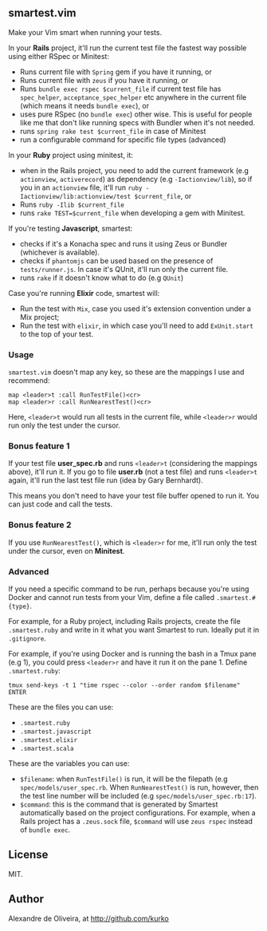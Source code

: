 ## smartest.vim

Make your Vim smart when running your tests.

In your **Rails** project, it'll run the current test file the
fastest way possible using either RSpec or Minitest:

* Runs current file with `Spring` gem if you have it running, or
* Runs current file with `zeus` if you have it running, or
* Runs `bundle exec rspec $current_file` if current test file has
`spec_helper`, `acceptance_spec_helper` etc anywhere in the current file (which
means it needs `bundle exec`), or
* uses pure RSpec (no `bundle exec`) other wise. This is useful for people like
me that don't like running specs with Bundler when it's not needed.
* runs `spring rake test $current_file` in case of Minitest
* run a configurable command for specific file types (advanced)

In your **Ruby** project using minitest, it:

* when in the Rails project, you need to add the current framework
(e.g `actionview`, `activerecord`) as dependency (e.g `-Iactionview/lib`),
so if you in an `actionview` file, it'll run
`ruby -Iactionview/lib:actionview/test $current_file`, or
* Runs `ruby -Ilib $current_file`
* runs `rake TEST=$current_file` when developing a gem with Minitest.

If you're testing **Javascript**, smartest:

* checks if it's a Konacha spec and runs it using Zeus or Bundler
(whichever is available).
* checks if `phantomjs` can be used based on the presence of `tests/runner.js`.
  In case it's QUnit, it'll run only the current file.
* runs `rake` if it doesn't know what to do (e.g `QUnit`)

Case you're running **Elixir** code, smartest will:
* Run the test with `Mix`, case you used it's extension convention under a Mix
project;
* Run the test with `elixir`, in which case you'll need to add `ExUnit.start` to
the top of your test.

### Usage

`smartest.vim` doesn't map any key, so these are the mappings I use and recommend:

    map <leader>t :call RunTestFile()<cr>
    map <leader>r :call RunNearestTest()<cr>

Here, `<leader>t` would run all tests in the current file,
while `<leader>r` would run only the test under the cursor.

### Bonus feature 1

If your test file **user_spec.rb** and runs `<leader>t` (considering the mappings above),
it'll run it. If you go to file **user.rb** (not a test file) and runs `<leader>t`
again, it'll run the last test file run (idea by Gary Bernhardt).

This means you don't need to have your test file buffer opened to run it. You
can just code and call the tests.

### Bonus feature 2

If you use `RunNearestTest()`, which is `<leader>r` for me, it'll run only the
test under the cursor, even on **Minitest**.

### Advanced

If you need a specific command to be run, perhaps because you're using Docker
and cannot run tests from your Vim, define a file called `.smartest.#{type}`.

For example, for a Ruby project, including Rails projects, create the file
`.smartest.ruby` and write in it what you want Smartest to run. Ideally put it
in `.gitignore`.

For example, if you're using Docker and is running the bash in a Tmux pane (e.g
1), you could press `<leader>r` and have it run it on the pane 1. Define
`.smartest.ruby`:

    tmux send-keys -t 1 "time rspec --color --order random $filename" ENTER

These are the files you can use:

- `.smartest.ruby`
- `.smartest.javascript`
- `.smartest.elixir`
- `.smartest.scala`

These are the variables you can use:

- `$filename`: when `RunTestFile()` is run, it will be the filepath (e.g
  `spec/models/user_spec.rb`. When `RunNearestTest()` is run, however, then
  the test line number will be included (e.g `spec/models/user_spec.rb:17`).
- `$command`: this is the command that is generated by Smartest automatically
  based on the project configurations. For example, when a Rails project has a
  `.zeus.sock` file, `$command` will use `zeus rspec` instead of `bundle exec`.

## License

MIT.

## Author

Alexandre de Oliveira, at http://github.com/kurko
